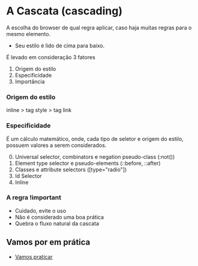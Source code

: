 # A Cascata (cascading)

A escolha do browser de qual regra aplicar, caso haja muitas regras para o mesmo elemento.

* Seu estilo é lido de cima para baixo.

É levado em consideração 3 fatores

1. Origem do estilo
2. Especificidade
3. Importância

### Origem do estilo

inline > tag style > tag link

### Especificidade

É um cálculo matemático, onde, cada tipo de seletor e origem do estilo, possuem valores a serem
considerados.

0. Universal selector, combinators e negation pseudo-class (:not())
1. Element type selector e pseudo-elements (::before, ::after)
10. Classes e attribute selectors ([type="radio"])
100. Id Selector
1000. Inline

### A regra !important

* Cuidado, evite o uso
* Não é considerado uma boa prática
* Quebra o fluxo natural da cascata

## Vamos por em prática

- [Vamos praticar](https://github.com/Nathan-Andrade/o-guia-estelar-de-css/tree/master/a-cascata-exercise)
